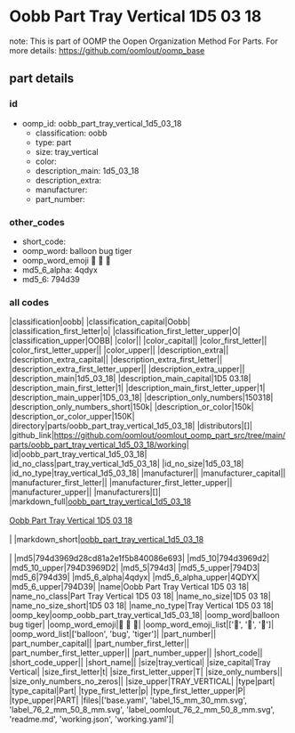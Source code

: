 # Oobb Part Tray Vertical 1D5 03 18  

note: This is part of OOMP the Oopen Organization Method For Parts. For more details: https://github.com/oomlout/oomp_base

##  part details





### id
* oomp_id: oobb_part_tray_vertical_1d5_03_18
  * classification: oobb
  * type: part
  * size: tray_vertical
  * color: 
  * description_main: 1d5_03_18
  * description_extra: 
  * manufacturer: 
  * part_number: 

### other_codes
* short_code: 
* oomp_word: balloon bug tiger
* oomp_word_emoji :balloon: :bug: :tiger:
* md5_6_alpha: 4qdyx
* md5_6: 794d39

### all codes 
|classification|oobb|
|classification_capital|Oobb|
|classification_first_letter|o|
|classification_first_letter_upper|O|
|classification_upper|OOBB|
|color||
|color_capital||
|color_first_letter||
|color_first_letter_upper||
|color_upper||
|description_extra||
|description_extra_capital||
|description_extra_first_letter||
|description_extra_first_letter_upper||
|description_extra_upper||
|description_main|1d5_03_18|
|description_main_capital|1D5 03.18|
|description_main_first_letter|1|
|description_main_first_letter_upper|1|
|description_main_upper|1D5_03_18|
|description_only_numbers|150318|
|description_only_numbers_short|150k|
|description_or_color|150k|
|description_or_color_upper|150K|
|directory|parts/oobb_part_tray_vertical_1d5_03_18|
|distributors|[]|
|github_link|https://github.com/oomlout/oomlout_oomp_part_src/tree/main/parts/oobb_part_tray_vertical_1d5_03_18/working|
|id|oobb_part_tray_vertical_1d5_03_18|
|id_no_class|part_tray_vertical_1d5_03_18|
|id_no_size|1d5_03_18|
|id_no_type|tray_vertical_1d5_03_18|
|manufacturer||
|manufacturer_capital||
|manufacturer_first_letter||
|manufacturer_first_letter_upper||
|manufacturer_upper||
|manufacturers|[]|
|markdown_full|[oobb_part_tray_vertical_1d5_03_18](https://github.com/oomlout/oomlout_oomp_part_src/tree/main/parts/oobb_part_tray_vertical_1d5_03_18/working)<br>[](https://github.com/oomlout/oomlout_oomp_part_src/tree/main/parts/oobb_part_tray_vertical_1d5_03_18/working)<br>[Oobb Part Tray Vertical 1D5 03 18](https://github.com/oomlout/oomlout_oomp_part_src/tree/main/parts/oobb_part_tray_vertical_1d5_03_18/working)<br><br>|
|markdown_short|[oobb_part_tray_vertical_1d5_03_18](https://github.com/oomlout/oomlout_oomp_part_src/tree/main/parts/oobb_part_tray_vertical_1d5_03_18/working)<br><br>|
|md5|794d3969d28cd81a2e1f5b840086e693|
|md5_10|794d3969d2|
|md5_10_upper|794D3969D2|
|md5_5|794d3|
|md5_5_upper|794D3|
|md5_6|794d39|
|md5_6_alpha|4qdyx|
|md5_6_alpha_upper|4QDYX|
|md5_6_upper|794D39|
|name|Oobb Part Tray Vertical 1D5 03 18|
|name_no_class|Part Tray Vertical 1D5 03 18|
|name_no_size|1D5 03 18|
|name_no_size_short|1D5 03 18|
|name_no_type|Tray Vertical 1D5 03 18|
|oomp_key|oomp_oobb_part_tray_vertical_1d5_03_18|
|oomp_word|balloon bug tiger|
|oomp_word_emoji|:balloon: :bug: :tiger:|
|oomp_word_emoji_list|[':balloon:', ':bug:', ':tiger:']|
|oomp_word_list|['balloon', 'bug', 'tiger']|
|part_number||
|part_number_capital||
|part_number_first_letter||
|part_number_first_letter_upper||
|part_number_upper||
|short_code||
|short_code_upper||
|short_name||
|size|tray_vertical|
|size_capital|Tray Vertical|
|size_first_letter|t|
|size_first_letter_upper|T|
|size_only_numbers||
|size_only_numbers_no_zeros||
|size_upper|TRAY_VERTICAL|
|type|part|
|type_capital|Part|
|type_first_letter|p|
|type_first_letter_upper|P|
|type_upper|PART|
|files|['base.yaml', 'label_15_mm_30_mm.svg', 'label_76_2_mm_50_8_mm.svg', 'label_oomlout_76_2_mm_50_8_mm.svg', 'readme.md', 'working.json', 'working.yaml']|
